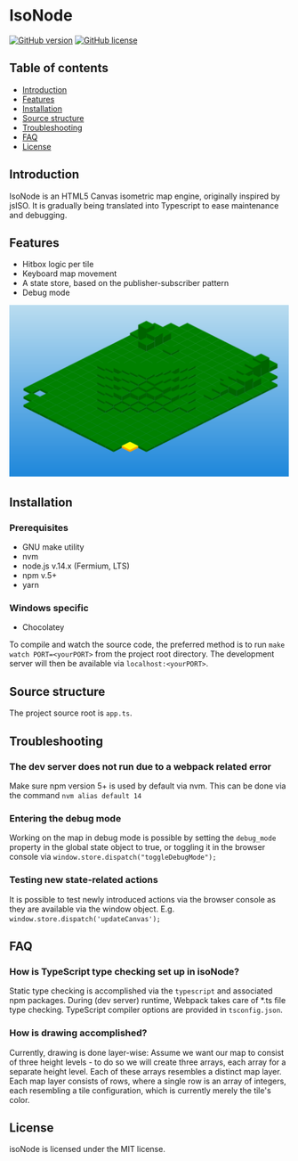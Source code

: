 # IsoNode

[![GitHub version](https://img.shields.io/github/manifest-json/v/gnzg/isonode/master)](/github/manifest-json/v/https://github.com/gnzg/isoNode)
[![GitHub license](https://img.shields.io/github/license/gnzg/isonode)](https://github.com/gnzg/isoNode/blob/master/LICENSE)

## Table of contents
* [Introduction](#introduction)
* [Features](#features)
* [Installation](#installation)
* [Source structure](#source-structure)
* [Troubleshooting](#troubleshooting)
* [FAQ](#faq)
* [License](#license)

## Introduction
IsoNode is an HTML5 Canvas isometric map engine, originally inspired by jsISO. It is gradually being translated into Typescript to ease maintenance and debugging.

## Features
* Hitbox logic per tile
* Keyboard map movement
* A state store, based on the publisher-subscriber pattern
* Debug mode

![isoNode](https://github.com/gnzg/isoNode/blob/master/example.png?raw=true)

## Installation

### Prerequisites
- GNU make utility
- nvm
- node.js v.14.x (Fermium, LTS)
- npm v.5+
- yarn

### Windows specific
- Chocolatey

To compile and watch the source code, the preferred method is to run `make watch PORT=<yourPORT>` from the project root directory. The development server will then be available via `localhost:<yourPORT>`.

## Source structure
The project source root is `app.ts`.

## Troubleshooting

### The dev server does not run due to a webpack related error
Make sure npm version 5+ is used by default via nvm. This can be done via the command `nvm alias default 14`

### Entering the debug mode
Working on the map in debug mode is possible by setting the `debug_mode` property in the global state object to true, or toggling it in the browser console via `window.store.dispatch("toggleDebugMode");`

### Testing new state-related actions
It is possible to test newly introduced actions via the browser console as they are available via the window object. E.g. `window.store.dispatch('updateCanvas');`
 
## FAQ

### How is TypeScript type checking set up in isoNode?
Static type checking is accomplished via the `typescript` and associated npm packages. During (dev server) runtime, Webpack takes care of *.ts file type checking. TypeScript compiler options are provided in `tsconfig.json`.

### How is drawing accomplished?
Currently, drawing is done layer-wise: Assume we want our map to consist of three height levels - to do so we will create three arrays, each array for a separate height level. Each of these arrays resembles a distinct map layer. Each map layer consists of rows, where a single row is an array of integers, each resembling a tile configuration, which is currently merely the tile's color.

## License

isoNode is licensed under the MIT license.
